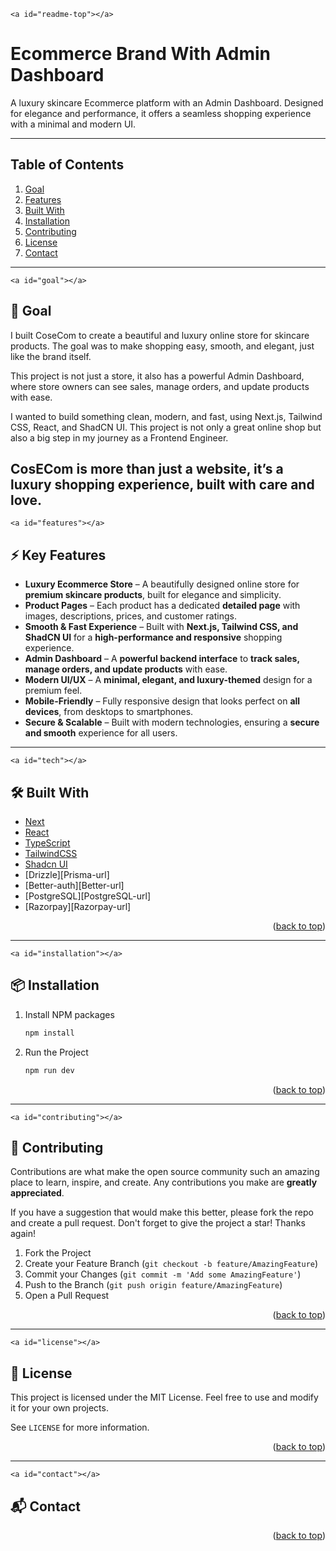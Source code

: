 `<a id="readme-top"></a>`

# Ecommerce Brand With Admin Dashboard

A luxury skincare Ecommerce platform with an Admin Dashboard. Designed for elegance and performance, it offers a seamless shopping experience with a minimal and modern UI.

---

## Table of Contents

<ol>
    <li><a href="#goal">Goal</a></li>
    <li><a href="#features">Features</a></li>
    <li><a href="#tech">Built With</a></li>
    <li><a href="#installation">Installation</a></li>
    <li><a href="#contributing">Contributing</a></li>
    <li><a href="#license">License</a></li>
    <li><a href="#contact">Contact</a></li>
  </ol>

---

`<a id="goal"></a>`

## 🎯 Goal

I built CoseCom to create a beautiful and luxury online store for skincare products. The goal was to make shopping easy, smooth, and elegant, just like the brand itself.

This project is not just a store, it also has a powerful Admin Dashboard, where store owners can see sales, manage orders, and update products with ease.

I wanted to build something clean, modern, and fast, using Next.js, Tailwind CSS, React, and ShadCN UI. This project is not only a great online shop but also a big step in my journey as a Frontend Engineer.

## CosECom is more than just a website, it’s a luxury shopping experience, built with care and love.

`<a id="features"></a>`

## ⚡ Key Features

- **Luxury Ecommerce Store** – A beautifully designed online store for **premium skincare products**, built for elegance and simplicity.
- **Product Pages** – Each product has a dedicated **detailed page** with images, descriptions, prices, and customer ratings.
- **Smooth & Fast Experience** – Built with **Next.js, Tailwind CSS, and ShadCN UI** for a **high-performance and responsive** shopping experience.
- **Admin Dashboard** – A **powerful backend interface** to **track sales, manage orders, and update products** with ease.
- **Modern UI/UX** – A **minimal, elegant, and luxury-themed** design for a premium feel.
- **Mobile-Friendly** – Fully responsive design that looks perfect on **all devices**, from desktops to smartphones.
- **Secure & Scalable** – Built with modern technologies, ensuring a **secure and smooth** experience for all users.

---

`<a id="tech"></a>`

## 🛠 Built With

- [Next][Next-url]
- [React][React-url]
- [TypeScript][TypeScript-url]
- [TailwindCSS][TailwindCSS-url]
- [Shadcn UI][Shadcn-url]
- [Drizzle][Prisma-url]
- [Better-auth][Better-url]
- [PostgreSQL][PostgreSQL-url]
- [Razorpay][Razorpay-url]

<p align="right">(<a href="#readme-top">back to top</a>)</p>

---

`<a id="installation"></a>`

## 📦 Installation

1. Install NPM packages

   ```sh
   npm install
   ```

2. Run the Project

   ```sh
   npm run dev
   ```

<p align="right">(<a href="#readme-top">back to top</a>)</p>

---

`<a id="contributing"></a>`

## 🤝 Contributing

Contributions are what make the open source community such an amazing place to learn, inspire, and create. Any contributions you make are **greatly appreciated**.

If you have a suggestion that would make this better, please fork the repo and create a pull request.
Don't forget to give the project a star! Thanks again!

1. Fork the Project
2. Create your Feature Branch (`git checkout -b feature/AmazingFeature`)
3. Commit your Changes (`git commit -m 'Add some AmazingFeature'`)
4. Push to the Branch (`git push origin feature/AmazingFeature`)
5. Open a Pull Request

<p align="right">(<a href="#readme-top">back to top</a>)</p>

---

`<a id="license"></a>`

## 📜 License

This project is licensed under the MIT License. Feel free to use and modify it for your own projects.

See `LICENSE` for more information.

<p align="right">(<a href="#readme-top">back to top</a>)</p>

---

`<a id="contact"></a>`

## 📬 Contact

<p align="right">(<a href="#readme-top">back to top</a>)</p>

[Next.js]: https://img.shields.io/badge/next.js-000000?style=for-the-badge&logo=nextdotjs&logoColor=white
[Next-url]: https://nextjs.org/
[React.js]: https://img.shields.io/badge/React-000000?style=for-the-badge&logo=react&logoColor=61DAFB
[React-url]: https://react.dev/
[TypeScript]: https://img.shields.io/badge/typescript-000000?style=for-the-badge&logo=typescript&logoColor=60a5fa
[TypeScript-url]: https://www.typescriptlang.org
[TailwindCSS]: https://img.shields.io/badge/TailwindCSS-000000?style=for-the-badge&logo=tailwindcss&logoColor=38bdf8
[TailwindCSS-url]: https://tailwindcss.com
[Shadcn-UI]: https://img.shields.io/badge/shadcn%20ui-000000?style=for-the-badge
[Shadcn-url]: https://ui.shadcn.com/
